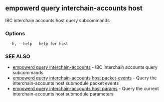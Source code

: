 ## empowerd query interchain-accounts host

IBC interchain accounts host query subcommands

### Options

```
  -h, --help   help for host
```

### SEE ALSO

* [empowerd query interchain-accounts](empowerd_query_interchain-accounts.md)	 - IBC interchain accounts query subcommands
* [empowerd query interchain-accounts host packet-events](empowerd_query_interchain-accounts_host_packet-events.md)	 - Query the interchain-accounts host submodule packet events
* [empowerd query interchain-accounts host params](empowerd_query_interchain-accounts_host_params.md)	 - Query the current interchain-accounts host submodule parameters

